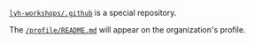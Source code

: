 [`lyh-workshops/.github`](https://github.com/lyh-workshops/.github) is a special repository.

The [`/profile/README.md`](https://github.com/lyh-workshops/.github/blob/main/profile/README.md) will appear on the organization's profile.
